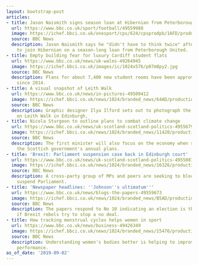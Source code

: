 ```yaml
---
layout: bootstrap-post
articles:
- title: Jason Naismith signs season loan at Hibernian from Peterborough
  url: https://www.bbc.co.uk/sport/football/49559988
  image: https://ichef.bbci.co.uk/onesport/cps/624/cpsprodpb/1AFD/production/_108590960_14803889.jpg
  source: BBC News
  description: Jason Naismith says he "didn't have to think twice" after agreeing
    to join Hibernian on a season-long loan from Peterborough United.
- title: Empty building fear for luxury Cardiff student flats
  url: https://www.bbc.co.uk/news/uk-wales-49264945
  image: https://ichef.bbci.co.uk/images/ic/1024x576/p07m8py2.jpg
  source: BBC News
  description: Plans for about 7,400 new student rooms have been approved in Cardiff
    since 2014.
- title: A visual snapshot of Leith Walk
  url: https://www.bbc.co.uk/news/in-pictures-49509412
  image: https://ichef.bbci.co.uk/news/1024/branded_news/64AD/production/_108537752_976collage.jpg
  source: BBC News
  description: Graphic designer Ilya Ilford sets out to photograph the people he meets
    on Leith Walk in Edinburgh.
- title: Nicola Sturgeon to outline plans to combat climate change
  url: https://www.bbc.co.uk/news/uk-scotland-scotland-politics-49556793
  image: https://ichef.bbci.co.uk/news/1024/branded_news/11420/production/_108588607_gettyimages-1147983908.jpg
  source: BBC News
  description: The first minister will also focus on the economy when she reveals
    the Scottish government's annual plans.
- title: 'Brexit: Parliament suspension case back in Edinburgh court'
  url: https://www.bbc.co.uk/news/uk-scotland-scotland-politics-49550874
  image: https://ichef.bbci.co.uk/news/1024/branded_news/16326/production/_108581909_cherrypa.jpg
  source: BBC News
  description: A cross-party group of MPs and peers are seeking to block moves to
    suspend Parliament.
- title: 'Newspaper headlines: ''Johnson''s ultimatum'''
  url: https://www.bbc.co.uk/news/blogs-the-papers-49559673
  image: https://ichef.bbci.co.uk/news/1024/branded_news/B5AD/production/_108590564_new-i.jpg
  source: BBC News
  description: The papers respond to No 10 indicating an election is the next step
    if Brexit rebels try to stop a no deal.
- title: How tracking menstrual cycles helps women in sport
  url: https://www.bbc.co.uk/news/business-49426349
  image: https://ichef.bbci.co.uk/news/1024/branded_news/15476/production/_108585178_worldcup.jpg
  source: BBC News
  description: Understanding women's bodies better is helping to improve their sporting
    performance.
as_of_date: '2019-09-02'
---
```


